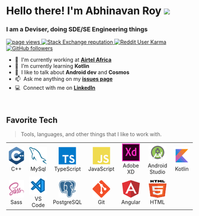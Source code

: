 <h1 align="left" id="macropower-title"> Hello there! I'm Abhinavan Roy <img src="https://media.giphy.com/media/hvRJCLFzcasrR4ia7z/giphy.gif" width="40px"> </h1>
<h3 align="left">I am a Deviser, doing SDE/SE Engineering things</h3>

<p align="left">
  <a href="https://github.com/abhinavanRoy">
    <img src="https://komarev.com/ghpvc/?username=abhinavanRoy" alt="page views" />
  </a>
  <a href="https://stackoverflow.com/users/9569165">
    <img alt="Stack Exchange reputation" src="https://img.shields.io/stackexchange/stackoverflow/r/9569165?color=orange&label=reputation&logo=stackoverflow">
  </a>
  <a href="https://reddit.com/u/-_ROy">
    <img alt="Reddit User Karma" src="https://img.shields.io/reddit/user-karma/combined/-_ROy?label=karma&logo=reddit">
  </a>
  <a href="https://github.com/abhinavanRoy?tab=followers">
    <img alt="GitHub followers" src="https://img.shields.io/github/followers/abhinavanRoy?color=green&logo=github">
  </a>
</p>
<!-- <a href="#macropower-title"> -->
<!--   <img src="https://raw.githubusercontent.com/abhinavanRoy/github-stats-transparent/output/generated/overview.svg" alt="macropower" align="right" /> -->
<!-- </a> -->

- :office: &nbsp;I'm currently working at **[Airtel Africa]** 
- :seedling: &nbsp;I’m currently learning **Kotlin**
- :speech_balloon: &nbsp;I like to talk about **Android dev** and **Cosmos**
- :mailbox: &nbsp;Ask me anything on my **[issues page]**
- :computer: &nbsp;Connect with me on **[LinkedIn]**

<br>

<h2 align="left" id="abhinavanRoy-tech">Favorite Tech</h2>

> Tools, languages, and other things that I like to work with.

<table>
  <tr>
    <td align="center" width="96">
      <a href="#abhinavanRoy-tech">
        <img src="./img/c-original.svg" width="48" height="48" alt="C++" />
      </a>
      <br>C++
    </td>
    <td align="center" width="96">
      <a href="#abhinavanRoy-tech">
        <img src="./img/mysql-original.svg" width="48" height="48" alt="MySql" />
      </a>
      <br>MySql
    </td>
     <td align="center" width="96">
      <a href="#abhinavanRoy-tech">
        <img src="./img/typescript-original.svg" width="48" height="48" alt="TypeScript" />
      </a>
      <br>TypeScript
    </td>
    <td align="center" width="96">
      <a href="#abhinavanRoy-tech">
        <img src="./img/javascript.svg" width="48" height="48" alt="JavaScript" />
      </a>
      <br>JavaScript
    </td>
    <td align="center" width="96">
      <a href="#abhinavanRoy-tech" >
        <img src="./img/adobe-xd.svg" width="48" height="48" alt="Adobe XD" />
      </a>
      <br>Adobe XD
    </td>
   <td align="center" width="96">
      <a href="#abhinavanRoy-tech" >
        <img src="./img/android-studio.svg" width="48" height="48" alt="Android Studio" />
      </a>
      <br>Android Studio
    </td>
     <td align="center" width="96">
      <a href="#abhinavanRoy-tech" >
        <img src="./img/kotlin.svg" width="48" height="48" alt="Kotlin" />
      </a>
      <br>Kotlin
    </td>
  </tr>
    <td align="center" width="96">
      <a href="#abhinavanRoy-tech">
        <img src="./img/sass.svg" width="48" height="48" alt="Sass" />
      </a>
      <br>Sass
    </td>
      <td align="center" width="96"> 
      <a href="#abhinavanRoy-tech" >
        <img src="./img/vsCode.svg" width="48" height="48" alt="VS Code" />
      </a>
      <br>VS Code
    </td>
    <td align="center" width="96"> 
      <a href="#abhinavanRoy-tech" >
        <img src="./img/postgresql.svg" width="48" height="48" alt="PostgreSQL" />
      </a>
      <br>PostgreSQL
    </td>
   <td align="center" width="96"> 
      <a href="#abhinavanRoy-tech" >
        <img src="./img/git.svg" width="48" height="48" alt="Git" />
      </a>
      <br>Git
    </td>
     <td align="center" width="96"> 
      <a href="#abhinavanRoy-tech" >
        <img src="./img/angular.svg" width="48" height="48" alt="Angular" />
      </a>
      <br>Angular
    </td>
     <td align="center" width="96"> 
      <a href="#abhinavanRoy-tech" >
        <img src="./img/html.svg" width="48" height="48" alt="HTML" />
      </a>
      <br>HTML
    </td>
</table>

<!-- links -->

[Airtel Africa]: https://airtel.africa/#/ "Airtel Africa"
[issues page]: https://github.com/abhinavanRoy/abhinavanRoy/issues "abhinavanRoy/issues"
[linkedin]: https://www.linkedin.com/in/abhinavan-roy/ "Abhinavan Roy's LinkedIn"
